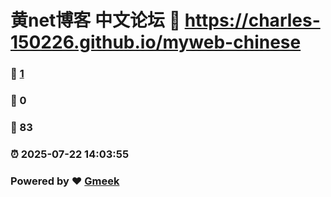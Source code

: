 # 黄net博客 中文论坛 :link: https://charles-150226.github.io/myweb-chinese 
### :page_facing_up: [1](https://charles-150226.github.io/myweb-chinese/tag.html) 
### :speech_balloon: 0 
### :hibiscus: 83 
### :alarm_clock: 2025-07-22 14:03:55 
### Powered by :heart: [Gmeek](https://github.com/Meekdai/Gmeek)

